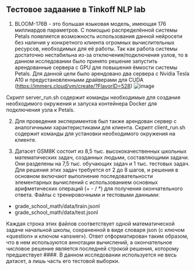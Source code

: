 ## Тестовое задаание в Tinkoff NLP lab

1. BLOOM-176B - это большая языковая модель, имеющая 176 миллиардов параметров. С помощью распределённой системы Petals появляется возможность использования данной нейросети без наличия у конкретного клиента огромных вычислительных ресурсов, необходимых для её работы. Так как работа системы достаточно нестабильна из-за отключения/подключения узлов, то в данном исследовании было принято решение запустить арендованные сервера с GPU для повышения ёмкости системы Petals. Для данной цели было арендовано два сервера с Nvidia Tesla A10 и предустановленными драйверами для CUDA (https://immers.cloud/vm/create/?FlavorID=528)
![image](https://user-images.githubusercontent.com/62150448/220173777-c563adea-53ee-4173-b7a7-ea640a85ea1b.png)

Скрипт server_run.sh содержит команды необходимые для создания необходимого окружения и запуска контейнера Docker для подключения узла к Petals.

2. Для проведения экспериментов был также арендован сервер с аналогичными характеристиками для клиента. Скрипт client_run.sh содержит команды для установки необходимого окружения на клиенте.

3. Датасет GSM8K состоит из 8,5 тыс. высококачественных школьных математических задач, созданных людьми, составляющими задачи. Они разделены на 7,5 тыс. обучающих задач и 1 тыс. тестовых задач. Для решения этих задач требуется от 2 до 8 шагов, и решения в основном включают выполнение последовательности элементарных вычислений с использованием основных арифметических операций (+ - / *) для получения окончательного ответа. Файлы с тренировочными и тестовыми данными:
* grade_school_math/data/train.jsonl
* grade_school_math/data/test.jsonl

Каждая строка этих файлов соответствует одной математической задаче начальной школы, сохраненной в виде словаря json (с ключом «question» и ключом «answer»). Ответ отформатирован таким образом, что в нем используются аннотации вычислений, а окончательное числовое решение является последней строкой решения, которому предшествует ####. В данном исследовании используется не весь датасет, а лишь часть его тестовой выборки.
